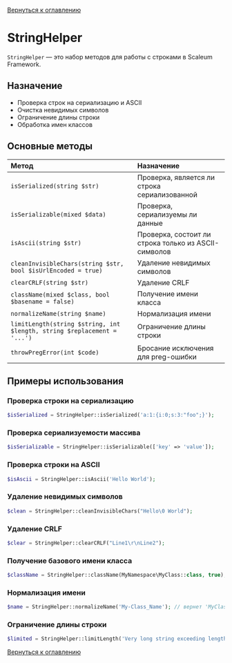 [Вернуться к оглавлению](../index.md)
# StringHelper

`StringHelper` — это набор методов для работы с строками в Scaleum Framework.

## Назначение

- Проверка строк на сериализацию и ASCII
- Очистка невидимых символов
- Ограничение длины строки
- Обработка имен классов

## Основные методы

| Метод | Назначение |
|:------|:-----------|
| `isSerialized(string $str)` | Проверка, является ли строка сериализованной |
| `isSerializable(mixed $data)` | Проверка, сериализуемы ли данные |
| `isAscii(string $str)` | Проверка, состоит ли строка только из ASCII-символов |
| `cleanInvisibleChars(string $str, bool $isUrlEncoded = true)` | Удаление невидимых символов |
| `clearCRLF(string $str)` | Удаление CRLF |
| `className(mixed $class, bool $basename = false)` | Получение имени класса |
| `normalizeName(string $name)` | Нормализация имени |
| `limitLength(string $string, int $length, string $replacement = '...')` | Ограничение длины строки |
| `throwPregError(int $code)` | Бросание исключения для preg-ошибки |

## Примеры использования

### Проверка строки на сериализацию

```php
$isSerialized = StringHelper::isSerialized('a:1:{i:0;s:3:"foo";}');
```

### Проверка сериализуемости массива

```php
$isSerializable = StringHelper::isSerializable(['key' => 'value']);
```

### Проверка строки на ASCII

```php
$isAscii = StringHelper::isAscii('Hello World');
```

### Удаление невидимых символов

```php
$clean = StringHelper::cleanInvisibleChars("Hello\0 World");
```

### Удаление CRLF

```php
$clear = StringHelper::clearCRLF("Line1\r\nLine2");
```

### Получение базового имени класса

```php
$className = StringHelper::className(MyNamespace\MyClass::class, true); // вернет MyClass::class
```

### Нормализация имени

```php
$name = StringHelper::normalizeName('My-Class_Name'); // вернет 'MyClassName'
```

### Ограничение длины строки

```php
$limited = StringHelper::limitLength('Very long string exceeding length', 10);
```

[Вернуться к оглавлению](../index.md)